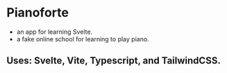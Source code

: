 # Pianoforte
- an app for learning Svelte.
- a fake online school for learning to play piano.

## Uses: Svelte, Vite, Typescript, and TailwindCSS.